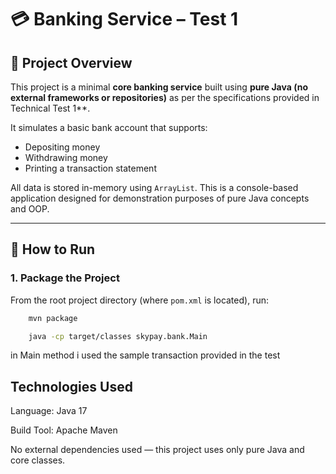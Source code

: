 # 💳 Banking Service – Test 1

## 📝 Project Overview

This project is a minimal **core banking service** built using **pure Java (no external frameworks or repositories)** as per the specifications provided in Technical Test 1**.

It simulates a basic bank account that supports:
- Depositing money
- Withdrawing money
- Printing a transaction statement

All data is stored in-memory using `ArrayList`. This is a console-based application designed for   demonstration purposes of pure Java concepts and OOP.

---

## 🚀 How to Run

### 1. Package the Project

From the root project directory (where `pom.xml` is located), run:

```bash
    mvn package
````    
```bash
    java -cp target/classes skypay.bank.Main
```
in Main method i used the sample transaction provided in the  test
## Technologies Used
Language: Java 17

Build Tool: Apache Maven

No external dependencies used — this project uses only pure Java and core classes.
